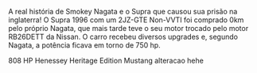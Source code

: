 A real história de Smokey Nagata e o Supra que causou sua prisão na inglaterra! O Supra 1996 com um 2JZ-GTE Non-VVTI foi comprado 0km pelo próprio Nagata, que mais tarde teve o seu motor trocado pelo motor RB26DETT da Nissan. O carro recebeu diversos upgrades e, segundo Nagata, a potência ficava em torno de 750 hp.

808 HP Henessey Heritage Edition Mustang
alteracao hehe